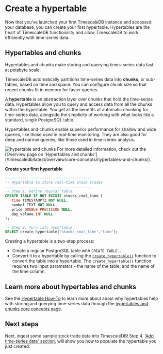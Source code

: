 # Create a hypertable
Now that you've launched your first TimescaleDB instance and accessed your database,
you can create your first hypertable. Hypertables are the heart of TimescaleDB functionality
and allow TimescaleDB to work efficiently with time-series data.

## Hypertables and chunks
Hypertables and chunks make storing and querying times-series data fast at petabyte 
scale. 

TimescaleDB automatically partitions time-series data into **chunks**, or sub-tables, 
based on time and space. You can configure chunk size so that recent chunks fit in memory 
for faster queries. 

A **hypertable** is an abstraction layer over chunks that hold the time-series data.
Hypertables allow you to query and access data from all the chunks within the hypertable.
You get all the benefits of automatic chunking for time-series data, alongside the simplicity
of working with what looks like a standard, single PostgreSQL table.

Hypertables and chunks enable superior performance for shallow and wide queries,
like those used in real-time monitoring. They are also good for deep and narrow
queries, like those used in time-series analysis.

<img class="main-content__illustration" src="https://s3.amazonaws.com/assets.timescale.com/docs/images/getting-started/hypertables-chunks.png" alt="hypertable and chunks"/>

<highlight type="note">
For more detailed information, check out the [Overview page on 'Hypertables and chunks'](/timescaledb/latest/overview/core-concepts/hypertables-and-chunks/).
</highlight>


**Create your first hypertable**

```sql
----------------------------------------
-- Hypertable to store real-time stock trades
----------------------------------------
-- Step 1: Define regular table
CREATE TABLE IF NOT EXISTS stocks_real_time (
   time TIMESTAMPTZ NOT NULL,
   symbol TEXT NOT NULL,
   price DOUBLE PRECISION NULL,
   day_volume INT NULL
);

-- Step 2: Turn into hypertable
SELECT create_hypertable('stocks_real_time','time');
```

Creating a hypertable is a two-step process:
- Create a regular PostgreSQL table with `CREATE TABLE...`
- Convert it to a hypertable by calling the [`create_hypertable()`][create-hypertable] function to convert 
the table into a hypertable. The `create_hypertable()` function requires two input parameters - the name of the table, and the name of the time column.

<!-- 
## How hypertables help with times-series data
**Hypertables speed up ingest rates:** Because data is only inserted into
the current chunk, data in the other chunks remains untouched. If you use a
single table, every time you ingest data into the table, it becomes bigger and
more bloated.

**Hypertables speed up queries:** Because only specific chunks are queried
thanks to the automatic indexing by time or space.

The value of hypertables is in how data is partitioned on disk. The index value
is automatically augmented by the time dependency of the data to allow more
focused use of memory and query planning resources. In PostgreSQL (and other
relational database management systems), you can build indexes on one or more
values, but the data must still be retrieved. Retrieval is in most cases, from
portions of the physical layer (memory or disk), which doesn't always result in
effective use of memory and disk resources. By automatically and transparently
partitioning on time, hypertables improve resource use. Queries and
data-stores become more efficient.

   COMMENT:
   I feel like we probably don't need this section but wherever this section is, 
   I think it would be cool to include a graphic that shows these benefits 
   https://iobeam.slack.com/archives/C0J94TE4F/p1646682667481189?thread_ts=1646682487.374619&cid=C0J94TE4F
-->

## Learn more about hypertables and chunks
See the [Hypertable How-To](/how-to-guides/hypertables) to learn more about
about why hypertables help with storing and querying time-series data through 
the [hypertables and chunks core concepts page][core-concepts-hypertables].

## Next steps
Next, ingest some sample stock trade data into TimescaleDB! Step 4, ['Add time-series data' section][add-data], will show you how to populate the hypertable you just created. 

[core-concepts-hypertables]: /getting-started/add-data/
[add-data]: /overview/core-concepts/hypertables-and-chunks/
[create-hypertable]: /api/:currentVersion:/hypertable/create_hypertable
